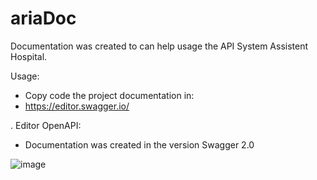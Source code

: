 # ariaDoc

Documentation was created to can help usage the API System Assistent Hospital.


Usage:
- Copy code the project documentation in: 
- https://editor.swagger.io/

. Editor OpenAPI:
- Documentation was created in the version Swagger 2.0

![image](https://user-images.githubusercontent.com/40403320/116252717-35608780-a746-11eb-9369-3c16a6e65eec.png)
